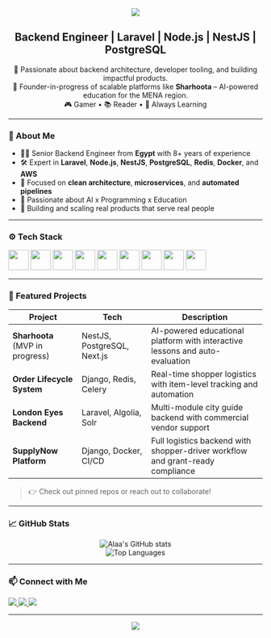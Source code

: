 <!-- GitHub Profile README for Alaa Nabawii -->

<p align="center">
  <img src="https://capsule-render.vercel.app/api?type=waving&color=gradient&height=100&section=header&text=Hi%20I'm%20Alaa%20👋&fontSize=30&fontAlign=50&fontColor=ffffff" />
</p>

<h2 align="center">Backend Engineer | Laravel | Node.js | NestJS | PostgreSQL</h2>

<p align="center">
🚀 Passionate about backend architecture, developer tooling, and building impactful products.<br>
🎯 Founder-in-progress of scalable platforms like <strong>Sharhoota</strong> – AI-powered education for the MENA region.<br>
🎮 Gamer • 📚 Reader • 🧠 Always Learning
</p>

---

### 💼 About Me

- 🧑‍💻 Senior Backend Engineer from **Egypt** with 8+ years of experience  
- 🛠️ Expert in **Laravel**, **Node.js**, **NestJS**, **PostgreSQL**, **Redis**, **Docker**, and **AWS**
- 🧪 Focused on **clean architecture**, **microservices**, and **automated pipelines**
- 🧠 Passionate about AI x Programming x Education
- 🎯 Building and scaling real products that serve real people

---

### ⚙️ Tech Stack

<p align="left">
  <img src="https://cdn.jsdelivr.net/gh/devicons/devicon/icons/php/php-original.svg" width="40" />
  <img src="https://cdn.jsdelivr.net/gh/devicons/devicon/icons/laravel/laravel-plain.svg" width="40" />
  <img src="https://cdn.jsdelivr.net/gh/devicons/devicon/icons/nodejs/nodejs-original.svg" width="40" />
  <img src="https://cdn.jsdelivr.net/gh/devicons/devicon/icons/nestjs/nestjs-plain.svg" width="40" />
  <img src="https://cdn.jsdelivr.net/gh/devicons/devicon/icons/postgresql/postgresql-original.svg" width="40" />
  <img src="https://cdn.jsdelivr.net/gh/devicons/devicon/icons/docker/docker-original.svg" width="40" />
  <img src="https://cdn.jsdelivr.net/gh/devicons/devicon/icons/git/git-original.svg" width="40" />
  <img src="https://cdn.jsdelivr.net/gh/devicons/devicon/icons/linux/linux-original.svg" width="40" />
  <img src="https://cdn.jsdelivr.net/gh/devicons/devicon/icons/aws/aws-original.svg" width="40" />
</p>

---

### 📌 Featured Projects

| Project | Tech | Description |
|--------|------|-------------|
| **Sharhoota** (MVP in progress) | NestJS, PostgreSQL, Next.js | AI-powered educational platform with interactive lessons and auto-evaluation |
| **Order Lifecycle System** | Django, Redis, Celery | Real-time shopper logistics with item-level tracking and automation |
| **London Eyes Backend** | Laravel, Algolia, Solr | Multi-module city guide backend with commercial vendor support |
| **SupplyNow Platform** | Django, Docker, CI/CD | Full logistics backend with shopper-driver workflow and grant-ready compliance |

> 👉 Check out pinned repos or reach out to collaborate!

---

### 📈 GitHub Stats

<p align="center">
  <img src="https://github-readme-stats.vercel.app/api?username=alaa-nabawii&show_icons=true&theme=tokyonight" alt="Alaa's GitHub stats" />
  <br/>
  <img src="https://github-readme-stats.vercel.app/api/top-langs/?username=alaa-nabawii&layout=compact&theme=tokyonight" alt="Top Languages" />
</p>

---

### 📫 Connect with Me

<p>
  <a href="https://www.linkedin.com/in/alaanabawii/" target="_blank">
    <img src="https://img.shields.io/badge/LinkedIn-0077B5?style=for-the-badge&logo=linkedin&logoColor=white" />
  </a>
  <a href="mailto:nabawyalaa97@yahoo.com">
    <img src="https://img.shields.io/badge/Email-D14836?style=for-the-badge&logo=gmail&logoColor=white" />
  </a>
  <a href="https://github.com/alaa-nabawii">
    <img src="https://img.shields.io/badge/GitHub-100000?style=for-the-badge&logo=github&logoColor=white" />
  </a>
</p>

---

<p align="center">
  <img src="https://quotes-github-readme.vercel.app/api?type=horizontal&theme=dark" />
</p>
